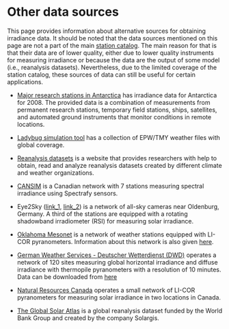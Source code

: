 # Other data sources

This page provides information about alternative sources for obtaining irradiance data. It should be noted that the data sources mentioned on this page are not a part of the main [station catalog](station_catalog). The main reason for that is that their data are of lower quality, either due to lower quality instruments for measuring irradiance or because the data are the output of some model (i.e., reanalysis datasets). Nevertheless, due to the limited coverage of the station catalog, these sources of data can still be useful for certain applications.

* [Major research stations in Antarctica](https://www.grida.no/resources/7148) has irradiance data for Antarctica for 2008. The provided data is a combination of measurements from permanent research stations, temporary field stations, ships, satellites, and automated ground instruments that monitor conditions in remote locations.

* [Ladybug simulation tool](https://www.ladybug.tools/epwmap/) has a collection of EPW/TMY weather files with global coverage.

* [Reanalysis datasets](https://reanalyses.org/) is a website that provides researchers with help to obtain, read and analyze reanalysis datasets created by different climate and weather organizations.

* [CANSIM](https://pubs.aip.org/aip/acp/article/1881/1/090002/794031/Deployment-and-early-results-from-the-CanSIM) is a Canadian network with 7 stations measuring spectral irradiance using Spectrafy sensors.

* Eye2Sky ([link_1](https://www.dlr.de/en/images/2019/4/the-eye2sky-measurement-network-will-comprise-34-stations-when-complete), [link_2](https://www.dlr.de/en/ve/research-and-transfer/research-infrastructure/laboratories-infrastructures/eye2sky)) is a network of all-sky cameras near Oldenburg, Germany. A third of the stations are equipped with a rotating shadowband irradiometer (RSI) for measuring solar irradiance.

* [Oklahoma Mesonet](https://www.mesonet.org/weather/solar-radiation-satellite/solar-radiation) is a network of weather stations equipped with LI-COR pyranometers. Information about this network is also given [here](https://journals.ametsoc.org/view/journals/atot/17/4/1520-0426_2000_017_0474_qapito_2_0_co_2.xml).

* [German Weather Services - Deutscher Wetterdienst (DWD)](https://www.dwd.de/DE/leistungen/solarenergie/Strahlungsmessnetz.html?nn=495490) operates a network of 120 sites measuring global horizontal irradiance and diffuse irradiance with thermopile pyranometers with a resolution of 10 minutes. Data can be downloaded from [here](https://cdc.dwd.de/portal/)

* [Natural Resources Canada](https://natural-resources.canada.ca/energy/renewable-electricity/solar-photovoltaic/18409) operates a small network of LI-COR pyranometers for measuring solar irradiance in two locations in Canada.

* [The Global Solar Atlas](https://globalsolaratlas.info/map) is a global reanalysis dataset funded by the World Bank Group and created by the company Solargis.
